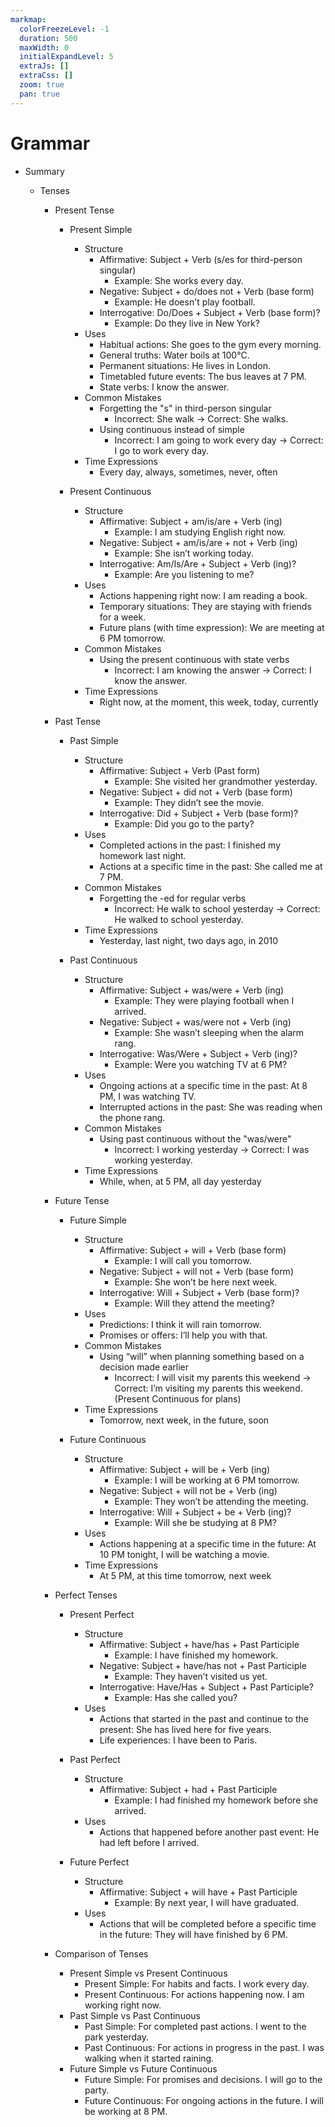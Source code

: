 ```yaml
---
markmap:
  colorFreezeLevel: -1
  duration: 500
  maxWidth: 0
  initialExpandLevel: 5
  extraJs: []
  extraCss: []
  zoom: true
  pan: true
---
```


# Grammar

- Summary

  - Tenses

    - Present Tense

      - Present Simple

        - Structure
          - Affirmative: Subject + Verb (s/es for third-person singular)
            - Example: She works every day.
          - Negative: Subject + do/does not + Verb (base form)
            - Example: He doesn't play football.
          - Interrogative: Do/Does + Subject + Verb (base form)?
            - Example: Do they live in New York?
        - Uses
          - Habitual actions: She goes to the gym every morning.
          - General truths: Water boils at 100°C.
          - Permanent situations: He lives in London.
          - Timetabled future events: The bus leaves at 7 PM.
          - State verbs: I know the answer.
        - Common Mistakes
          - Forgetting the "s" in third-person singular
            - Incorrect: She walk → Correct: She walks.
          - Using continuous instead of simple
            - Incorrect: I am going to work every day → Correct: I go to work every day.
        - Time Expressions
          - Every day, always, sometimes, never, often

      - Present Continuous
        - Structure
          - Affirmative: Subject + am/is/are + Verb (ing)
            - Example: I am studying English right now.
          - Negative: Subject + am/is/are + not + Verb (ing)
            - Example: She isn’t working today.
          - Interrogative: Am/Is/Are + Subject + Verb (ing)?
            - Example: Are you listening to me?
        - Uses
          - Actions happening right now: I am reading a book.
          - Temporary situations: They are staying with friends for a week.
          - Future plans (with time expression): We are meeting at 6 PM tomorrow.
        - Common Mistakes
          - Using the present continuous with state verbs
            - Incorrect: I am knowing the answer → Correct: I know the answer.
        - Time Expressions
          - Right now, at the moment, this week, today, currently

    - Past Tense

      - Past Simple

        - Structure
          - Affirmative: Subject + Verb (Past form)
            - Example: She visited her grandmother yesterday.
          - Negative: Subject + did not + Verb (base form)
            - Example: They didn’t see the movie.
          - Interrogative: Did + Subject + Verb (base form)?
            - Example: Did you go to the party?
        - Uses
          - Completed actions in the past: I finished my homework last night.
          - Actions at a specific time in the past: She called me at 7 PM.
        - Common Mistakes
          - Forgetting the -ed for regular verbs
            - Incorrect: He walk to school yesterday → Correct: He walked to school yesterday.
        - Time Expressions
          - Yesterday, last night, two days ago, in 2010

      - Past Continuous
        - Structure
          - Affirmative: Subject + was/were + Verb (ing)
            - Example: They were playing football when I arrived.
          - Negative: Subject + was/were not + Verb (ing)
            - Example: She wasn’t sleeping when the alarm rang.
          - Interrogative: Was/Were + Subject + Verb (ing)?
            - Example: Were you watching TV at 6 PM?
        - Uses
          - Ongoing actions at a specific time in the past: At 8 PM, I was watching TV.
          - Interrupted actions in the past: She was reading when the phone rang.
        - Common Mistakes
          - Using past continuous without the "was/were"
            - Incorrect: I working yesterday → Correct: I was working yesterday.
        - Time Expressions
          - While, when, at 5 PM, all day yesterday

    - Future Tense

      - Future Simple

        - Structure
          - Affirmative: Subject + will + Verb (base form)
            - Example: I will call you tomorrow.
          - Negative: Subject + will not + Verb (base form)
            - Example: She won’t be here next week.
          - Interrogative: Will + Subject + Verb (base form)?
            - Example: Will they attend the meeting?
        - Uses
          - Predictions: I think it will rain tomorrow.
          - Promises or offers: I’ll help you with that.
        - Common Mistakes
          - Using “will” when planning something based on a decision made earlier
            - Incorrect: I will visit my parents this weekend → Correct: I’m visiting my parents this weekend. (Present Continuous for plans)
        - Time Expressions
          - Tomorrow, next week, in the future, soon

      - Future Continuous
        - Structure
          - Affirmative: Subject + will be + Verb (ing)
            - Example: I will be working at 6 PM tomorrow.
          - Negative: Subject + will not be + Verb (ing)
            - Example: They won’t be attending the meeting.
          - Interrogative: Will + Subject + be + Verb (ing)?
            - Example: Will she be studying at 8 PM?
        - Uses
          - Actions happening at a specific time in the future: At 10 PM tonight, I will be watching a movie.
        - Time Expressions
          - At 5 PM, at this time tomorrow, next week

    - Perfect Tenses

      - Present Perfect

        - Structure
          - Affirmative: Subject + have/has + Past Participle
            - Example: I have finished my homework.
          - Negative: Subject + have/has not + Past Participle
            - Example: They haven’t visited us yet.
          - Interrogative: Have/Has + Subject + Past Participle?
            - Example: Has she called you?
        - Uses
          - Actions that started in the past and continue to the present: She has lived here for five years.
          - Life experiences: I have been to Paris.

      - Past Perfect

        - Structure
          - Affirmative: Subject + had + Past Participle
            - Example: I had finished my homework before she arrived.
        - Uses
          - Actions that happened before another past event: He had left before I arrived.

      - Future Perfect
        - Structure
          - Affirmative: Subject + will have + Past Participle
            - Example: By next year, I will have graduated.
        - Uses
          - Actions that will be completed before a specific time in the future: They will have finished by 6 PM.

    - Comparison of Tenses
      - Present Simple vs Present Continuous
        - Present Simple: For habits and facts. I work every day.
        - Present Continuous: For actions happening now. I am working right now.
      - Past Simple vs Past Continuous
        - Past Simple: For completed past actions. I went to the park yesterday.
        - Past Continuous: For actions in progress in the past. I was walking when it started raining.
      - Future Simple vs Future Continuous
        - Future Simple: For promises and decisions. I will go to the party.
        - Future Continuous: For ongoing actions in the future. I will be working at 8 PM.

